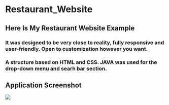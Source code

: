 # Restaurant_Website


<h2>Here Is My Restaurant Website Example</h2>

<h3>It was designed to be very close to reality, fully responsive and user-friendly. Open to customization however you want.</h3>

<h3>A structure based on HTML and CSS. JAVA was used for the drop-down menu and searh bar section.</h3>

<h2>Application Screenshot</h2>

![](restaurant_webasite.gif)
